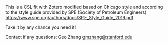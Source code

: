 This is a CSL fit with Zotero modified based on Chicago style and according to the style guide provided by SPE (Society of Petroleum Engineers) 
https://www.spe.org/authors/docs/SPE_Style_Guide_2019.pdf

Take it by any chance you need it!

Contact if any questions:
Geo Zhang
gmzhang@stanford.edu
